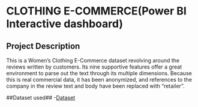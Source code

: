 # CLOTHING E-COMMERCE(Power BI Interactive dashboard) 
## Project Description 
This is a Women’s Clothing E-Commerce dataset revolving around the reviews written 
by customers. Its nine supportive features offer a great environment to parse out the text through 
its multiple dimensions. Because this is real commercial data, it has been anonymized, and 
references to the company in the review text and body have been replaced with “retailer”.

##Dataset used##
-<a href="https://github.com/Adangozi/Online-business-analysis/blob/main/Womens%20Clothing%20E-Commerce%20Review.xlsx">Dataset</a>
